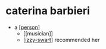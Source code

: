 # caterina barbieri

- a [[person]]
  - [[musician]]
  - [[izzy-swart]] recommended her


[//begin]: # "Autogenerated link references for markdown compatibility"
[person]: person "Person"
[izzy-swart]: izzy-swart "Izzy Swart"
[//end]: # "Autogenerated link references"